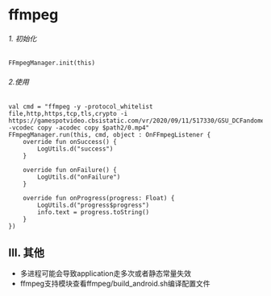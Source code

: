 # ffmpeg

###### 1. 初始化
```
FFmpegManager.init(this)
```
###### 2.使用
```
val cmd = "ffmpeg -y -protocol_whitelist file,http,https,tcp,tls,crypto -i https://gamespotvideo.cbsistatic.com/vr/2020/09/11/517330/GSU_DCFandome2020_DoomPatrol_v2_8000.m3u8 -vcodec copy -acodec copy $path2/0.mp4"
FFmpegManager.run(this, cmd, object : OnFFmpegListener {
    override fun onSuccess() {
        LogUtils.d("success")
    }

    override fun onFailure() {
        LogUtils.d("onFailure")
    }

    override fun onProgress(progress: Float) {
        LogUtils.d("progress$progress")
        info.text = progress.toString()
    }
})
```
## III. 其他
- 多进程可能会导致application走多次或者静态常量失效
- ffmpeg支持模块查看ffmpeg/build_android.sh编译配置文件